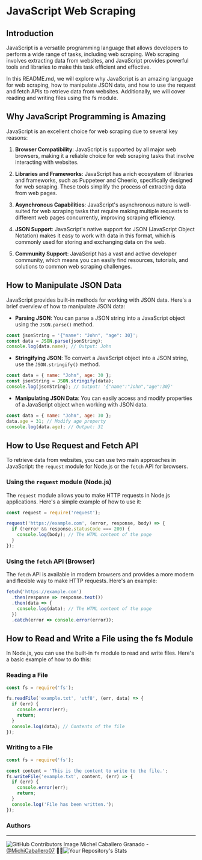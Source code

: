 # JavaScript Web Scraping

## Introduction

JavaScript is a versatile programming language that allows developers to perform a wide range of tasks, including web scraping. Web scraping involves extracting data from websites, and JavaScript provides powerful tools and libraries to make this task efficient and effective.

In this README.md, we will explore why JavaScript is an amazing language for web scraping, how to manipulate JSON data, and how to use the request and fetch APIs to retrieve data from websites. Additionally, we will cover reading and writing files using the fs module.

## Why JavaScript Programming is Amazing

JavaScript is an excellent choice for web scraping due to several key reasons:

1. **Browser Compatibility**: JavaScript is supported by all major web browsers, making it a reliable choice for web scraping tasks that involve interacting with websites.

2. **Libraries and Frameworks**: JavaScript has a rich ecosystem of libraries and frameworks, such as Puppeteer and Cheerio, specifically designed for web scraping. These tools simplify the process of extracting data from web pages.

3. **Asynchronous Capabilities**: JavaScript's asynchronous nature is well-suited for web scraping tasks that require making multiple requests to different web pages concurrently, improving scraping efficiency.

4. **JSON Support**: JavaScript's native support for JSON (JavaScript Object Notation) makes it easy to work with data in this format, which is commonly used for storing and exchanging data on the web.

5. **Community Support**: JavaScript has a vast and active developer community, which means you can easily find resources, tutorials, and solutions to common web scraping challenges.

## How to Manipulate JSON Data

JavaScript provides built-in methods for working with JSON data. Here's a brief overview of how to manipulate JSON data:

- **Parsing JSON**: You can parse a JSON string into a JavaScript object using the `JSON.parse()` method.

```javascript
const jsonString = '{"name": "John", "age": 30}';
const data = JSON.parse(jsonString);
console.log(data.name); // Output: John
```

- **Stringifying JSON**: To convert a JavaScript object into a JSON string, use the `JSON.stringify()` method.

```javascript
const data = { name: "John", age: 30 };
const jsonString = JSON.stringify(data);
console.log(jsonString); // Output: '{"name":"John","age":30}'
```

- **Manipulating JSON Data**: You can easily access and modify properties of a JavaScript object when working with JSON data.

```javascript
const data = { name: "John", age: 30 };
data.age = 31; // Modify age property
console.log(data.age); // Output: 31
```

## How to Use Request and Fetch API

To retrieve data from websites, you can use two main approaches in JavaScript: the `request` module for Node.js or the `fetch` API for browsers.

### Using the `request` module (Node.js)

The `request` module allows you to make HTTP requests in Node.js applications. Here's a simple example of how to use it:

```javascript
const request = require('request');

request('https://example.com', (error, response, body) => {
  if (!error && response.statusCode === 200) {
    console.log(body); // The HTML content of the page
  }
});
```

### Using the `fetch` API (Browser)

The `fetch` API is available in modern browsers and provides a more modern and flexible way to make HTTP requests. Here's an example:

```javascript
fetch('https://example.com')
  .then(response => response.text())
  .then(data => {
    console.log(data); // The HTML content of the page
  })
  .catch(error => console.error(error));
```

## How to Read and Write a File using the fs Module

In Node.js, you can use the built-in `fs` module to read and write files. Here's a basic example of how to do this:

### Reading a File

```javascript
const fs = require('fs');

fs.readFile('example.txt', 'utf8', (err, data) => {
  if (err) {
    console.error(err);
    return;
  }
  console.log(data); // Contents of the file
});
```

### Writing to a File

```javascript
const fs = require('fs');

const content = 'This is the content to write to the file.';
fs.writeFile('example.txt', content, (err) => {
  if (err) {
    console.error(err);
    return;
  }
  console.log('File has been written.');
});
```




### **Authors**
--- 
![GitHub Contributors Image](https://contrib.rocks/image?repo=MichiCaballero07/holbertonschool-higher_level_programming) Michel Caballero Granado - <a href="https://github.com/MichiCaballero07" target="_blank"> @MichiCaballero07</a> :genie_woman:![Your Repository's Stats](https://github-readme-stats.vercel.app/api?username=MichiCaballero07&show_icons=true)